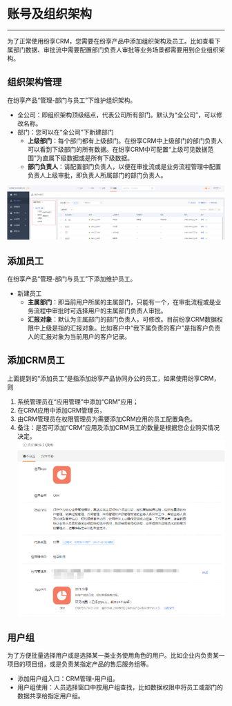 
# 账号及组织架构

---

为了正常使用纷享CRM，您需要在纷享产品中添加组织架构及员工。比如查看下属部门数据、审批流中需要配置部门负责人审批等业务场景都需要用到企业组织架构。

## 组织架构管理
在纷享产品“管理-部门与员工”下维护组织架构。
- 全公司：即组织架构顶级结点，代表公司所有部门。默认为“全公司”，可以修改名称。
- 部门：您可以在“全公司”下新建部门
    - **上级部门**：每个部门都有上级部门。在纷享CRM中上级部门的部门负责人可以看到下级部门的所有数据。在纷享CRM中可配置“上级可见数据范围”为直属下级数据或是所有下级数据。
    - **部门负责人**：请配置部门负责人，以便在审批流或是业务流程管理中配置负责人上级审批，即负责人所属部门的部门负责人。

![image](./images/bb560ce1cc28fd22.png)

## 添加员工
在纷享产品“管理-部门与员工”下添加维护员工。
- 新建员工 
    - **主属部门**：即当前用户所属的主属部门，只能有一个，在审批流程或是业务流程中审批时可选择用户的主属部门负责人审批。  
    - **汇报对象**：默认为主属部门的部门负责人，可修改。目前纷享CRM数据权限中上级是指的汇报对象。比如客户中“我下属负责的客户”是指客户负责人的汇报对象为当前用户的客户记录。
    
## 添加CRM员工
上面提到的“添加员工”是指添加纷享产品协同办公的员工，如果使用纷享CRM，则
1. 系统管理员在“应用管理”中添加“CRM”应用；
2. 在CRM应用中添加CRM管理员，
3. 由CRM管理员在权限管理员为需要添加CRM应用的员工配置角色。
4. 备注：是否可添加“CRM”应用及添加CRM员工的数量是根据您企业购买情况决定。
![image](./images/df16a6f58c804167.png)
    
## 用户组
为了方便批量选择用户或是选择某一类业务使用角色的用户。比如企业内负责某一项目的项目组，或是负责某指定产品的售后服务组等。
- 添加用户组入口：CRM管理-用户组。
- 用户组使用：人员选择窗口中按用户组查找，比如数据权限中将员工或部门的数据共享给指定用户组。